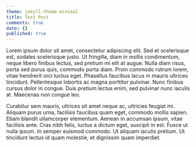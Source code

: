 ```yaml
---
theme: jekyll-theme-minimal
title: Test Post
comments: true
date: {}
published: true
---
```


Lorem ipsum dolor sit amet, consectetur adipiscing elit. Sed et scelerisque est, sodales scelerisque justo. Ut fringilla, diam in mollis condimentum, neque libero finibus lectus, sed pretium mi elit at augue. Nulla diam risus, porta sed purus quis, commodo porta diam. Proin commodo rutrum lorem, vitae hendrerit orci luctus eget. Phasellus faucibus lacus in mauris ultrices tincidunt. Pellentesque lobortis ac magna porttitor pulvinar. Nunc finibus cursus dolor in congue. Duis pretium lectus enim, sed pulvinar nunc iaculis at. Maecenas non congue leo.

Curabitur sem mauris, ultrices sit amet neque ac, ultricies feugiat mi. Aliquam purus urna, facilisis faucibus quam eget, commodo mollis sapien. Etiam blandit ullamcorper elementum. Aenean in accumsan ipsum, vitae facilisis ante. Cras nibh felis, luctus a dictum eget, suscipit in est. Fusce ut nulla ipsum. In semper euismod commodo. Ut aliquam iaculis pretium. Ut tincidunt lectus id quam molestie, et dignissim quam imperdiet.

<script src="https://www.gstatic.com/firebasejs/4.8.1/firebase.js"></script>
<script>
  // Initialize Firebase
  var config = {
    apiKey: "AIzaSyAYCvQV33jGNCvFL4YnLXgj1EwsaN2_7GI",
    authDomain: "alexchutkan-f8ca6.firebaseapp.com",
    databaseURL: "https://alexchutkan-f8ca6.firebaseio.com",
    projectId: "alexchutkan-f8ca6",
    storageBucket: "alexchutkan-f8ca6.appspot.com",
    messagingSenderId: "18803554834"
  };
  firebase.initializeApp(config);
</script>
